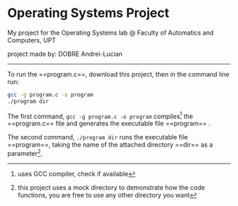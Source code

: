 # Operating Systems Project
My project for the Operating Systems lab @ Faculty of Automatics and Computers, UPT

project made by: DOBRE Andrei-Lucian

---

To run the ==program.c==, download this project, then in the command line run:

```bash
gcc -g program.c -o program
./program dir
```
The first command, `gcc -g program.c -o program` compiles[^1] the ==program.c== file and generates the executable file ==program== .

The second command, `./program dir` runs the executable file ==program==, taking the name of the attached directory ==dir== as a parameter[^2].

[^1]: uses GCC compiler, check if available
[^2]: this project uses a mock directory to demonstrate how the code functions, you are free to use any other directory you want
